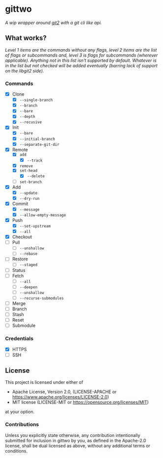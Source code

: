 # gittwo 

*A wip wrapper around [git2](https://crates.io/crates/git2) with a git cli like api.*

## What works?

*Level 1 items are the commands without any flags, level 2 items are the list of flags or subcommands and, level 3 is flags for subcommands (wherever applicable). Anything not in this list isn't supported by default. Whatever is in the list but not checked will be added eventually (barring lack of support on the libgit2 side).*

### Commands
- [x] Clone
    - [x] `--single-branch`
    - [x] `--branch`
    - [x] `--bare`
    - [x] `--depth`
    - [x] `--recusive`
- [x] Init
    - [x] `--bare`
    - [x] `--initial-branch`
    - [x] `--separate-git-dir`
- [x] Remote 
    - [x] `add` 
        - [x] `--track`
    - [x] `remove`
    - [x] `set-head`
        - [x] `--delete`
    - [ ] `set-branch`
- [x] Add
    - [x] `--update`
    - [x] `--dry-run`
- [x] Commit 
    - [x] `--message`
    - [x] `--allow-empty-message`
- [x] Push 
    - [x] `--set-upstream`
    - [x] `--all`
- [x] Checkout 
- [ ] Pull
    - [ ] `--unshallow`
    - [ ] `--rebase`
- [ ] Restore
    - [ ] `--staged`
- [ ] Status 
- [ ] Fetch
    - [ ] `--all`
    - [ ] `--deepen`
    - [ ] `--unshallow`
    - [ ] `--recurse-submodules`
- [ ] Merge
- [ ] Branch
- [ ] Stash
- [ ] Reset
- [ ] Submodule

### Credentials
- [x] HTTPS
- [ ] SSH

## License

This project is licensed under either of

- Apache License, Version 2.0, (LICENSE-APACHE or https://www.apache.org/licenses/LICENSE-2.0)
- MIT license (LICENSE-MIT or https://opensource.org/licenses/MIT)

at your option.

### Contributions
Unless you explicitly state otherwise, any contribution intentionally submitted for inclusion in gittwo by you, as defined in the Apache-2.0 license, shall be dual licensed as above, without any additional terms or conditions.
